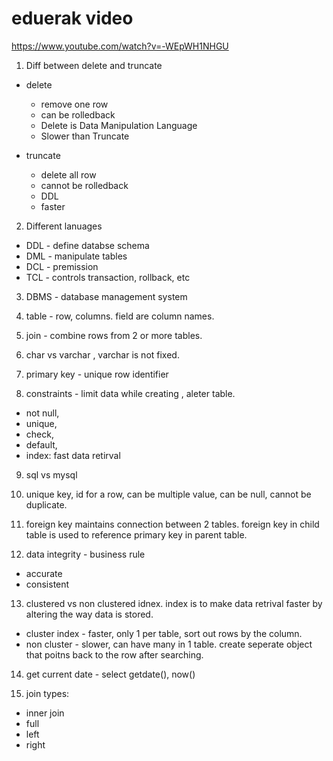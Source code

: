 # eduerak video
https://www.youtube.com/watch?v=-WEpWH1NHGU

1. Diff between delete and truncate

- delete
  - remove one row
  - can be rolledback
  - Delete is Data Manipulation Language
  - Slower than Truncate

- truncate  
  - delete all row
  - cannot be rolledback
  - DDL
  - faster
  
2. Different lanuages

- DDL - define databse schema
- DML - manipulate tables
- DCL - premission
- TCL - controls transaction, rollback, etc

3. DBMS - database management system

4. table - row, columns. field are column names.

5. join - combine rows from 2 or more tables.

6. char vs varchar , varchar is not fixed.

7. primary key - unique row identifier

8. constraints - limit data while creating , aleter table. 
- not null, 
- unique,
- check,
- default,
- index: fast data retirval

9. sql vs mysql

10. unique key, id for a row, can be multiple value, can be null, cannot be duplicate.

11. foreign key maintains connection between 2 tables. foreign key in child table is used to reference primary key in parent table.

12. data integrity - business rule
- accurate
- consistent

13. clustered vs non clustered idnex. index is to make data retrival faster by altering the way data is stored.
- cluster index - faster, only 1 per table, sort out rows by the column. 
- non cluster - slower, can have many in 1 table. create seperate object that poitns back to the row after searching.

14. get current date - select getdate(), now()

15. join types:
- inner join
- full
- left
- right
